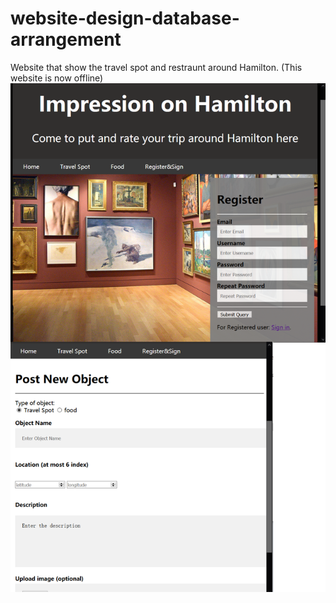 # website-design-database-arrangement
Website that show the travel spot and restraunt around Hamilton.
(This website is now offline)
![GitHub Logo](/screenshot.png)
